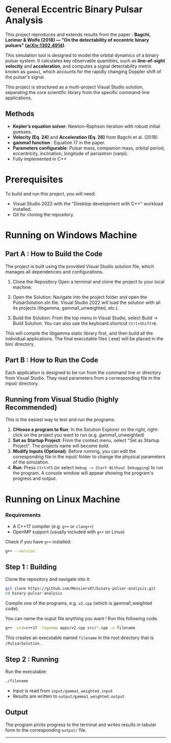 # General Eccentric Binary Pulsar Analysis

This project reproduces and extends results from the paper : 
**Bagchi, Lorimer & Wolfe (2018) — "On the detectability of eccentric binary pulsars" ([arXiv:1302.4914](https://arxiv.org/pdf/1302.4914))**. 

This simulation tool is designed to model the orbital dynamics of a binary pulsar system. It calculates key observable quantities, such as **line-of-sight velocity** and **acceleration**, and computes a signal detectability metric known as `gamma1`, which accounts for the rapidly changing Doppler shift of the pulsar's signal.

This project is structured as a multi-project Visual Studio solution, separating the core scientific library from the specific command-line applications.

##  Methods
- **Kepler’s equation solver**: Newton–Raphson iteration with robust initial guesses.
- **Velocity (Eq. 24)** and **Acceleration (Eq. 26)** from Bagchi et al. (2018)
- **gamma1 function** : Equation 17 in the paper.
- **Parameters configurable**: Pulsar mass, companion mass, orbital period, eccentricity, inclination, longitude of periastron (varpi).
- Fully implemented in C++ 

# Prerequisites
To build and run this project, you will need: 
- Visual Studio 2022 with the "Desktop development with C++" workload installed.
- Git for cloning the repository.

# Running on Windows Machine
## Part A : How to Build the Code
The project is built using the provided Visual Studio solution file, which manages all dependencies and configurations.

1. Clone the Repository
Open a terminal and clone the project to your local machine: 

2. Open the Solution:
Navigate into the project folder and open the PulsarSolution.sln file. Visual Studio 2022 will load the solution with all its projects (libgamma, gamma1_unweighted, etc.).

3. Build the Solution:
From the top menu in Visual Studio, select Build -> Build Solution. You can also use the keyboard shortcut `Ctrl+Shift+B`.

This will compile the libgamma static library first, and then build all the individual applications. The final executable files (.exe) will be placed in the bin/ directory.

## Part B : How to Run the Code
Each application is designed to be run from the command line or directory from Visual Studio. They read parameters from a corresponding file in the input/ directory.

## Running from Visual Studio (highly Recommended) 
This is the easiest way to test and run the programs.
1. **CHoose a program to Run**: In the Solution Explorer on the right, right-click on the project you want to run (e.g. gamma1_unweighted)
2. **Set as Startup Project**: From the context menu, select "Set as Startup Project". The projects name will become bold.
3. **Modify Inputs (Optional)**: Before running, you can edit the corresponding file in the input/ folder to change the physical parameters of the simulation.
4. **Run**: Press `Ctrl+F5` (or select `Debug -> Start Without Debugging`) to run the program. A console window will appear showing the program's progress and output.


# Running on Linux Machine
### Requirements

* A C++17 compiler (e.g. `g++` or `clang++`)
* OpenMP support (usually included with `g++` on Linux)

Check if you have `g++` installed:

```bash
g++ --version
```


## Step 1 : Building

Clone the repository and navigate into it:

```bash
git clone https://github.com/Messiers87/binary-pulsar-analysis.git
cd binary-pulsar-analysis
```

Compile one of the programs, e.g. `v2.cpp` (which is gamma1_weighted code):

You can name the ouput file anything you want ! Run this following code.
```bash
g++ -std=c++17 -fopenmp apps/v2.cpp src/*.cpp -o filename
```


This creates an executable named `filename` in the root directory that is `/PulsarSolution` .

## Step 2 : Running

Run the executable:

```bash
./filename
```

* Input is read from `input/gamma1_weighted.input`
* Results are written to `output/gamma1_weighted.output`


## Output

The program prints progress to the terminal and writes results in tabular form to the corresponding `output/` file.

---
